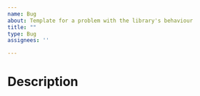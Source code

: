 ```yaml
---
name: Bug
about: Template for a problem with the library's behaviour
title: ""
type: Bug
assignees: ''

---
```


# Description

